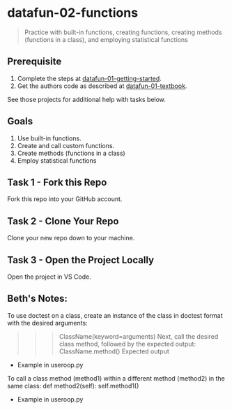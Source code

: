 # datafun-02-functions

> Practice with built-in functions, creating functions, creating methods (functions in a class), and employing statistical functions

## Prerequisite

1. Complete the steps at [datafun-01-getting-started](https://github.com/denisecase/datafun-01-getting-started).
1. Get the authors code as described at [datafun-01-textbook](https://github.com/denisecase/datafun-01-textbook).

See those projects for additional help with tasks below. 

## Goals

1. Use built-in functions.
1. Create and call custom functions.
1. Create methods (functions in a class)
1. Employ statistical functions

## Task 1 - Fork this Repo

Fork this repo into your GitHub account.

## Task 2 - Clone Your Repo 

Clone your new repo down to your machine.

## Task 3 - Open the Project Locally

Open the project in VS Code. 

## Beth's Notes:
To use doctest on a class, create an instance of the class in
doctest format with the desired arguments: 
>>> ClassName(keyword=arguments)
Next, call the desired class method, followed by the expected output:
>>> ClassName.method()
Expected output
- Example in useroop.py

To call a class method (method1) within a different method (method2) in the same class:
def method2(self):
    self.method1()
- Example in useroop.py